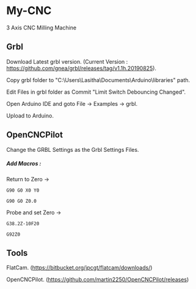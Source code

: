 # My-CNC
3 Axis CNC Milling Machine

## Grbl

Download Latest grbl version. (Current Version : https://github.com/gnea/grbl/releases/tag/v1.1h.20190825).

Copy grbl folder to "C:\Users\Lasitha\Documents\Arduino\libraries" path.

Edit Files in grbl folder as Commit "Limit Switch Debouncing Changed". 

Open Arduino IDE and goto File -> Examples -> grbl.

Upload to Arduino.

## OpenCNCPilot

Change the GRBL Settings as the Grbl Settings Files.

##### Add Macros :
Return to Zero -> 
    
    G90 G0 X0 Y0

    G90 G0 Z0.0
  
Probe and set Zero ->

    G38.2Z-10F20
    
    G92Z0
    
## Tools

FlatCam.  (https://bitbucket.org/jpcgt/flatcam/downloads/)

OpenCNCPilot. (https://github.com/martin2250/OpenCNCPilot/releases)

